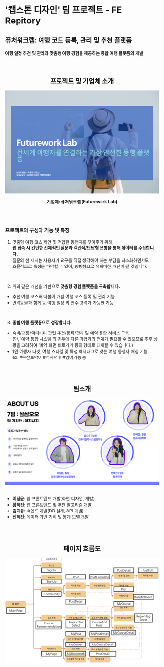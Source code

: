 # '캡스톤 디자인' 팀 프로젝트 - FE Repitory

## 퓨처워크랩: 여행 코드 등록, 관리 및 추천 플랫폼

#### 여행 일정 추천 및 관리와 맞춤형 여행 경험을 제공하는 종합 여행 플랫폼의 개발

<br/>

<div align="center">

## 프로젝트 및 기업체 소개

<img src="public/images/readme_img/futurework_lab.png" width="750">

**기업체: 퓨처워크랩 (Futurework Lab)**

</div>

<br/><br/>

### 프로젝트의 구성과 기능 및 특징

1. 맞춤형 여행 코스 제안 및 적합한 동행자를 찾아주기 위해,  
   <strong>웹 접속 시 간단한 선제적인 질문과 객관식/단답형 문항을 통해 데이터를 수집합니다.</strong>  
   질문의 선 제시는 사용자가 요구를 직접 생각해야 하는 부담을 최소화하면서도  
   효율적으로 특성을 파악할 수 있어, 양방향으로 유의미한 개선이 될 것입니다.

<br/>

2. 위와 같은 개선을 기반으로 <strong>맞춤형 경험 플랫폼을 구축합니다.</strong>

- 추천 여행 코스와 더불어 개별 여행 코스 등록 및 관리 기능
- 반려동물과 함께 등 여행 일정 외 변수 고려가 가능한 기능

<br/>

3. <strong>종합 여행 플랫폼으로 성장합니다.</strong>

- 숙박/교통/액티비티 관련 추천/등록/관리 및 예약 통합 서비스 구축  
  (단, ‘예약 통합 시스템’의 경우에 다른 기업과의 연계가 필요할 수 있으므로
  추후 상황을 고려하여 ‘예약 화면 바로가기’등의 형태로 대체될 수 있습니다.)
- 1인 여행자 타겟, 여행 스타일 및 특성 해시태그로 찾는 여행 동행자 매칭 기능  
  ex. #부산토박이 #역사덕후 #영어가능 등

<br/><br/>

<div align="center">

## 팀소개

<img src="public/images/readme_img/team_instruction.png" width="750">

</div>

<br/>

- **이상윤**: 웹 프론트엔드 개발(화면 디자인, 개발)
- **황혜진**: 웹 프론트엔드 및 추천 알고리즘 개발
- **김지유**: 백엔드 개발(DB 설계, API 개발)
- **전혜진**: 데이터 기반 기획 및 통계 모델 개발

<br/><br/>

<div align="center">

## 페이지 흐름도

<img src="public/images/readme_img/new-screen-flow-chart.png" width="750">

</div>

<br/>
